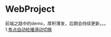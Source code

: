 # WebProject
前端之路中的demo，厚积薄发，后期会持续更新。。。  
1.[焦点自动轮播滑动切换](https://github.com/SUNNERCMS/WebProject/tree/master/Focus%20rotation)
